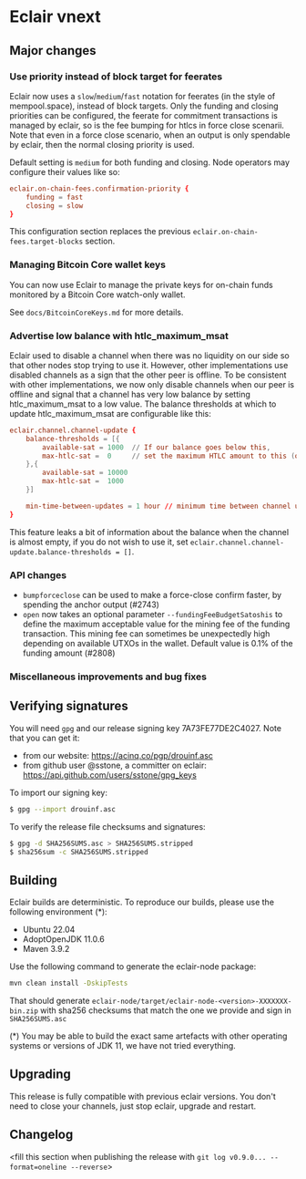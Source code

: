 # Eclair vnext

<insert here a high-level description of the release>

## Major changes

### Use priority instead of block target for feerates

Eclair now uses a `slow`/`medium`/`fast` notation for feerates (in the style of mempool.space),
instead of block targets. Only the funding and closing priorities can be configured, the feerate
for commitment transactions is managed by eclair, so is the fee bumping for htlcs in force close
scenarii. Note that even in a force close scenario, when an output is only spendable by eclair, then
the normal closing priority is used.

Default setting is `medium` for both funding and closing. Node operators may configure their values like so:

```eclair.conf
eclair.on-chain-fees.confirmation-priority {
    funding = fast
    closing = slow
}
```

This configuration section replaces the previous `eclair.on-chain-fees.target-blocks` section.

### Managing Bitcoin Core wallet keys

You can now use Eclair to manage the private keys for on-chain funds monitored by a Bitcoin Core watch-only wallet.

See `docs/BitcoinCoreKeys.md` for more details.

### Advertise low balance with htlc_maximum_msat

Eclair used to disable a channel when there was no liquidity on our side so that other nodes stop trying to use it.
However, other implementations use disabled channels as a sign that the other peer is offline.
To be consistent with other implementations, we now only disable channels when our peer is offline and signal that a channel has very low balance by setting htlc_maximum_msat to a low value.
The balance thresholds at which to update htlc_maximum_msat are configurable like this:

```eclair.conf
eclair.channel.channel-update {
    balance-thresholds = [{
        available-sat = 1000  // If our balance goes below this,
        max-htlc-sat =  0     // set the maximum HTLC amount to this (or htlc-minimum-msat if it's higher).
    },{
        available-sat = 10000
        max-htlc-sat =  1000
    }]

    min-time-between-updates = 1 hour // minimum time between channel updates because the balance changed
}
```

This feature leaks a bit of information about the balance when the channel is almost empty, if you do not wish to use it, set `eclair.channel.channel-update.balance-thresholds = []`.

### API changes

- `bumpforceclose` can be used to make a force-close confirm faster, by spending the anchor output (#2743)
- `open` now takes an optional parameter `--fundingFeeBudgetSatoshis` to define the maximum acceptable value for the mining fee of the funding transaction. This mining fee can sometimes be unexpectedly high depending on available UTXOs in the wallet. Default value is 0.1% of the funding amount (#2808)

### Miscellaneous improvements and bug fixes

<insert changes>

## Verifying signatures

You will need `gpg` and our release signing key 7A73FE77DE2C4027. Note that you can get it:

- from our website: https://acinq.co/pgp/drouinf.asc
- from github user @sstone, a committer on eclair: https://api.github.com/users/sstone/gpg_keys

To import our signing key:

```sh
$ gpg --import drouinf.asc
```

To verify the release file checksums and signatures:

```sh
$ gpg -d SHA256SUMS.asc > SHA256SUMS.stripped
$ sha256sum -c SHA256SUMS.stripped
```

## Building

Eclair builds are deterministic. To reproduce our builds, please use the following environment (*):

- Ubuntu 22.04
- AdoptOpenJDK 11.0.6
- Maven 3.9.2

Use the following command to generate the eclair-node package:

```sh
mvn clean install -DskipTests
```

That should generate `eclair-node/target/eclair-node-<version>-XXXXXXX-bin.zip` with sha256 checksums that match the one we provide and sign in `SHA256SUMS.asc`

(*) You may be able to build the exact same artefacts with other operating systems or versions of JDK 11, we have not tried everything.

## Upgrading

This release is fully compatible with previous eclair versions. You don't need to close your channels, just stop eclair, upgrade and restart.

## Changelog

<fill this section when publishing the release with `git log v0.9.0... --format=oneline --reverse`>
